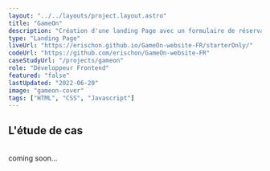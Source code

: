 ```yaml
---
layout: "../../layouts/project.layout.astro"
title: "GameOn"
description: "Création d'une landing Page avec un formulaire de réservation pour des événements gaming."
type: "Landing Page"
liveUrl: "https://erischon.github.io/GameOn-website-FR/starterOnly/"
codeUrl: "https://github.com/erischon/GameOn-website-FR"
caseStudyUrl: "/projects/gameon"
role: "Développeur Frontend"
featured: "false"
lastUpdated: "2022-06-20"
image: "gameon-cover"
tags: ["HTML", "CSS", "Javascript"]
---
```


## L'étude de cas
  <br/>
coming soon...